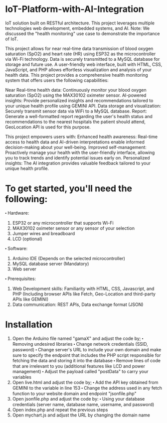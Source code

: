# IoT-Platform-with-AI-Integration
IoT solution built on RESTful architecture. This project leverages multiple technologies web development, embedded systems, and AI.
Note: We discussed the "health monitoring" use case to demonstrate the importance of IoT. 

This project allows for near real-time data transmission of blood oxygen saturation (SpO2) and heart rate (HR) using ESP32 as the microcontroller via Wi-Fi technology. Data is securely transmitted to a MySQL database for storage and future use.
A user-friendly web interface, built with HTML, CSS, JavaScript, and PHP allows effortless visualization and analysis of your health data.
This project provides a comprehensive health monitoring system that offers users the following capabilities:

Near Real-time health data: Continuously monitor your blood oxygen saturation (SpO2) using the MAX30102 oximeter sensor.
AI-powered insights: Provide personalized insights and recommendations tailored to your unique health profile using GEMINI API.
Data storage and visualization: Securely transmit sensor data via WiFi to a MySQL database.
Report: Generate a well-formatted report regarding the user's health status and recommendations to the nearest hospitals the patient should attend, GeoLocation API is used for this purpose.

This project empowers users with:
Enhanced health awareness: Real-time access to health data and AI-driven interpretations enable informed decision-making about your well-being.
Improved self-management: Proactively manage your health with the user-friendly interface, allowing you to track trends and identify potential issues early on.
Personalized insights: The AI integration provides valuable feedback tailored to your unique health profile.

# To get started, you'll need the following:

⬝ Hardware:
1. ESP32 or any microcontroller that supports Wi-Fi
2. MAX30102 oximeter sensor or any sensor of your selection
3. Jumper wires and breadboard
4. LCD (optional)

⬝ Software:
1. Arduino IDE (Depends on the selected microcontroller)
2. MySQL database server (Mandatory)
3. Web server

⬝ Prerequisites:
1. Web Development skills: Familiarity with HTML, CSS, Javascript, and PHP (Including browser APIs like Fetch, Geo-Location and third-party APIs like GEMINI)
2. Data communication: REST APIs, Data exchange format (JSON)

# Installation
1. Open the Arduino file named "gamaX" and adjust the code by;
   ⬝ Removing undesired libraries
   ⬝ Change network credentials (SSID, password)
   ⬝ Change server's URL to include your own domain and make sure to specify the endpoint that includes the PHP script responsible for fetching the data and storing it into the database
   ⬝ Remove lines of code that are irrelevant to you (additional features like LCD and power management)
   ⬝ Adjust the payload called "postData" to carry your variables
2. Open live.html and adjust the code by;
   ⬝ Add the API key obtained from GEMINI to the variable in line 153
   ⬝ Change the address used in any fetch function to your website domain and endpoint "jsonfile.php"
3. Open jsonfile.php and adjust the code by:
   ⬝ Using your database credentials (server name, database name, username, and password)
4. Open index.php and repeat the previous steps
5. Open mychart.js and adjust the URL by changing the domain name

